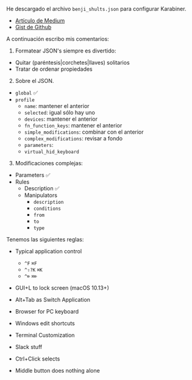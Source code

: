 

He descargado el archivo `benji_shults.json` para configurar Karabiner.  
- [Artículo de Medium][medium_shults]  
- [Gist de Github][github_shults]  

A continuación escribo mis comentarios: 
1. Formatear JSON's siempre es divertido: 
  - Quitar (paréntesis|corchetes|llaves) solitarios
  - Tratar de ordenar propiedades

2. Sobre el JSON. 
  - `global`    ✅
  - `profile`
    - `name`: mantener el anterior 
    - `selected`: igual sólo hay uno
    - `devices`: mantener el anterior
    - `fn_function_keys`: mantener el anterior
    - `simple_modifications`: combinar con el anterior
    - `complex_modifications`: revisar a fondo 
    - `parameters`: 
    - `virtual_hid_keyboard` 

3. Modificaciones complejas: 
  - Parameters ✅
  - Rules
    - Description ✅
    - Manipulators
      - `description`
      - `conditions`
      - `from` 
      - `to`
      - `type`
  
  Tenemos las siguientes reglas: 
  - Typical application control 
    - `^F`    `⌘F`
    - `^⇧?K`  `⌘K`
    - `^⌦`    `⌘⌦`


  - GUI+L to lock screen (macOS 10.13+)

  - Alt+Tab as Switch Application

  - Browser for PC keyboard

  - Windows edit shortcuts

  - Terminal Customization 

  - Slack stuff

  - Ctrl+Click selects 

  - Middle button does nothing alone  
  








[medium_shults]: https://medium.com/@benjishults/toward-cross-platform-keyboard-shortcuts-1b0f2a45256c
[github_shults]: https://gist.github.com/benjishults/a01296de370c51e744590bff49be1a57
